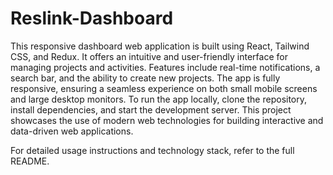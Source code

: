 # Reslink-Dashboard

This responsive dashboard web application is built using React, Tailwind CSS, and Redux. It offers an intuitive and user-friendly interface for managing projects and activities. Features include real-time notifications, a search bar, and the ability to create new projects. The app is fully responsive, ensuring a seamless experience on both small mobile screens and large desktop monitors. To run the app locally, clone the repository, install dependencies, and start the development server. This project showcases the use of modern web technologies for building interactive and data-driven web applications.

For detailed usage instructions and technology stack, refer to the full README.
